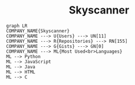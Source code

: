 <h1 align="center">Skyscanner</h1>

```mermaid
graph LR
COMPANY_NAME{Skyscanner}
COMPANY_NAME ---> U{Users} ---> UN[11]
COMPANY_NAME ---> R{Repositories} ---> RN[155]
COMPANY_NAME ---> G{Gists} ---> GN[0]
COMPANY_NAME ---> ML{Most Used<br>Languages}
ML --> Python
ML --> JavaScript
ML --> Java
ML --> HTML
ML --> C
```
